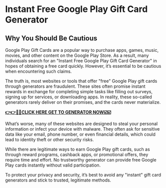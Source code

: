 # Instant Free Google Play Gift Card Generator

## Why You Should Be Cautious

Google Play Gift Cards are a popular way to purchase apps, games, music, movies, and other content on the Google Play Store. As a result, many individuals search for an "Instant Free Google Play Gift Card Generator" in hopes of obtaining a free card quickly. However, it’s essential to be cautious when encountering such claims.

The truth is, most websites or tools that offer "free" Google Play gift cards through generators are fraudulent. These sites often promise instant rewards in exchange for completing simple tasks like filling out surveys, signing up for services, or downloading apps. In reality, these so-called generators rarely deliver on their promises, and the cards never materialize.

[**👉👉🎯🎯CLICK HERE GET TO GENERATOR NOW☑️☑️**](https://free-tools.raj-solution.com/958f890)

What’s worse, many of these websites are designed to steal your personal information or infect your device with malware. They often ask for sensitive data like your email, phone number, or even financial details, which could lead to identity theft or other security risks.

While there are legitimate ways to earn Google Play gift cards, such as through reward programs, cashback apps, or promotional offers, they require time and effort. No trustworthy generator can provide free Google Play cards instantly without valid participation.

To protect your privacy and security, it’s best to avoid any "instant" gift card generators and stick to trusted, legitimate methods.



